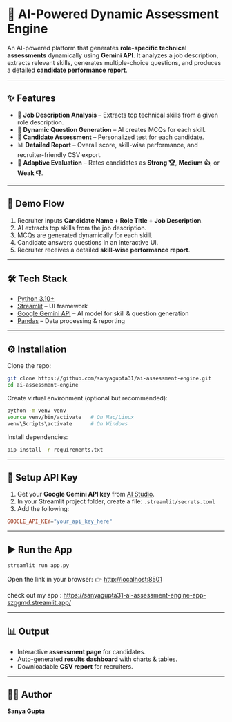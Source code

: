 

# 🤖 AI-Powered Dynamic Assessment Engine

An AI-powered platform that generates **role-specific technical assessments** dynamically using **Gemini API**.
It analyzes a job description, extracts relevant skills, generates multiple-choice questions, and produces a detailed **candidate performance report**.

---

## ✨ Features

* 📌 **Job Description Analysis** – Extracts top technical skills from a given role description.
* 🤖 **Dynamic Question Generation** – AI creates MCQs for each skill.
* 📝 **Candidate Assessment** – Personalized test for each candidate.
* 📊 **Detailed Report** – Overall score, skill-wise performance, and recruiter-friendly CSV export.
* 🎯 **Adaptive Evaluation** – Rates candidates as **Strong 🏆**, **Medium 👍**, or **Weak 👎**.

---

## 🚀 Demo Flow

1. Recruiter inputs **Candidate Name + Role Title + Job Description**.
2. AI extracts top skills from the job description.
3. MCQs are generated dynamically for each skill.
4. Candidate answers questions in an interactive UI.
5. Recruiter receives a detailed **skill-wise performance report**.

---



## 🛠️ Tech Stack

* [Python 3.10+](https://www.python.org/)
* [Streamlit](https://streamlit.io/) – UI framework
* [Google Gemini API](https://ai.google.dev/) – AI model for skill & question generation
* [Pandas](https://pandas.pydata.org/) – Data processing & reporting

---

## ⚙️ Installation

Clone the repo:

```bash
git clone https://github.com/sanyagupta31/ai-assessment-engine.git
cd ai-assessment-engine
```

Create virtual environment (optional but recommended):

```bash
python -m venv venv
source venv/bin/activate   # On Mac/Linux
venv\Scripts\activate      # On Windows
```

Install dependencies:

```bash
pip install -r requirements.txt
```

---

## 🔑 Setup API Key

1. Get your **Google Gemini API key** from [AI Studio](https://aistudio.google.com/).
2. In your Streamlit project folder, create a file: `.streamlit/secrets.toml`
3. Add the following:

```toml
GOOGLE_API_KEY="your_api_key_here"
```

---

## ▶️ Run the App

```bash
streamlit run app.py
```

Open the link in your browser:
👉 [http://localhost:8501](http://localhost:8501)


check out my app : https://sanyagupta31-ai-assessment-engine-app-szggmd.streamlit.app/

---

## 📊 Output

* Interactive **assessment page** for candidates.
* Auto-generated **results dashboard** with charts & tables.
* Downloadable **CSV report** for recruiters.

---

## 👩‍💻 Author

**Sanya Gupta**

